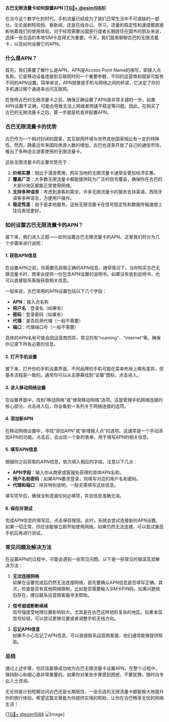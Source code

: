 **古巴无限流量卡如何設置APN [[TG💪+ @esim1088](https://t.me/s/esim1088)]**

在当今这个数字化的时代，手机流量已经成为了我们日常生活中不可或缺的一部分。无论是刷短视频、看新闻，还是在线办公、学习，流量的稳定性和速度都直接影响着我们的使用体验。对于经常需要出国旅行或者长期居住在国外的朋友来说，选择一张合适的本地SIM卡显得尤为重要。今天，我们就来聊聊古巴的无限流量卡，以及如何设置它的APN。

### 什么是APN？

首先，我们需要了解什么是APN。APN是Access Point Name的缩写，即接入点名称。它是移动设备连接到互联网时的一个重要参数，不同的运营商和国家可能有不同的APN设置。简单来说，APN就像是手机与网络之间的桥梁，它决定了你的手机通过哪个通道来访问互联网。

在使用古巴的无限流量卡之前，确保正确设置了APN是非常关键的一步。如果APN设置不正确，可能会导致无法上网或者网速不稳定等问题。因此，在购买了古巴的无限流量卡之后，第一步就是检查并配置APN。

### 古巴无限流量卡的优势

古巴作为一个相对封闭的国家，其互联网环境与世界其他国家相比有一定的特殊性。然而，随着近年来国际旅游人数的增加，古巴也逐渐开放了自己的通信市场，推出了多种适合游客使用的无限流量卡。

这些无限流量卡的主要优势在于：

1. **价格实惠**：相比于漫游费用，购买当地的无限流量卡通常会更加经济实惠。
2. **覆盖广泛**：大多数无限流量卡都能提供较为广泛的信号覆盖，确保你在古巴的大部分地区都能正常使用网络。
3. **支持多种语言**：考虑到游客的需求，许多无限流量卡的服务支持英语、西班牙语等多种语言，方便用户操作。
4. **稳定性高**：由于是本地服务，这些无限流量卡在信号稳定性和数据传输速度上往往表现更好。

### 如何设置古巴无限流量卡的APN？

接下来，我们进入正题——如何设置古巴无限流量卡的APN。这里我们将分为几个步骤来进行说明：

#### 1. 获取APN信息

在设置APN之前，你需要先获取正确的APN信息。通常情况下，当你购买古巴无限流量卡时，商家会提供一份包含APN设置的说明书。如果没有收到说明书，也可以直接联系客服获取相关信息。

一般来说，古巴常用的APN设置包括以下几个字段：
- **APN**：接入点名称
- **用户名**：登录名（如果有）
- **密码**：登录密码（如果有）
- **代理**：是否启用代理（一般不需要）
- **端口**：代理端口号（一般不需要）

具体的APN名称可能会因运营商而异，常见的有“roaming”、“internet”等。确保你记录下所有必要的信息。

#### 2. 打开手机设置

接下来，打开你的手机设置界面。不同品牌的手机可能在菜单布局上略有差异，但基本流程是一致的。通常你可以从主屏幕找到“设置”图标，点击进入。

#### 3. 进入移动网络设置

在设置界面中，找到“移动网络”或“蜂窝移动网络”选项。这是管理手机网络连接的核心部分。点击进入后，你会看到一系列关于网络连接的选项。

#### 4. 添加新APN

在移动网络设置中，寻找“添加APN”或“新增接入点”的选项。这通常是一个手动添加APN的功能。点击后，会出现一个新的表单，用于填写APN的相关信息。

#### 5. 填写APN信息

根据你之前获取的APN信息，依次填入相应的字段。注意以下几点：
- **APN字段**：输入你从商家或客服处获得的具体APN名称。
- **用户名和密码**：如果APN要求登录，则填写对应的用户名和密码。
- **代理和端口**：除非特别说明，一般无需填写这些信息。

填写完毕后，确保没有遗漏任何必填项，并且信息准确无误。

#### 6. 保存并测试

完成APN信息的填写后，点击保存按钮。此时，系统会尝试连接新的APN设置。如果一切正常，你应该能够立即开始使用网络。如果仍然无法连接，可以尝试重启手机后再进行测试。

### 常见问题及解决方法

在设置APN的过程中，可能会遇到一些常见问题。以下是一些常见的错误及其解决方法：

1. **无法连接网络**  
   如果在设置完成后仍然无法连接网络，首先要确认APN信息是否填写正确。其次，检查是否有其他网络限制，比如是否需要输入SIM卡PIN码。如果问题依旧存在，建议联系运营商客服寻求帮助。

2. **信号弱或断断续续**  
   信号强度受地理位置影响较大，尤其是在古巴这样地形复杂的地区。如果发现信号较弱，可以尝试更换位置或者调整手机天线方向。

3. **忘记APN信息**  
   如果不小心忘记了APN信息，可以直接联系运营商客服，他们通常能够提供帮助。

### 总结

通过上述步骤，你应该能够成功地为古巴无限流量卡设置APN。在整个过程中，保持耐心和细心是非常重要的。如果你对某些步骤感到困惑，不要犹豫，随时向专业人士咨询。

无论你是计划短期访问古巴还是长期居住，一张合适的无限流量卡都能极大地提升你的旅行体验。希望这篇文章能为你提供实用的帮助，让你在古巴畅享无忧的网络生活！

[[TG💪+ @esim1088](https://t.me/s/esim1088) ![Image](https://i.postimg.cc/4NQfJmqS/Snipaste-2025-05-13-00-14-12.png)]